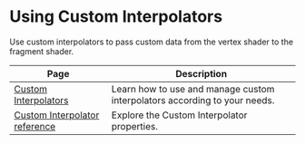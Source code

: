 # Using Custom Interpolators

Use custom interpolators to pass custom data from the vertex shader to the fragment shader.

| **Page**                                                           | **Description**                                                                 |
|--------------------------------------------------------------------|---------------------------------------------------------------------------------|
| [Custom Interpolators](Custom-Interpolators.md)                    | Learn how to use and manage custom interpolators according to your needs. |
| [Custom Interpolator reference](Custom-Interpolators-reference.md) | Explore the Custom Interpolator properties.                                     |
